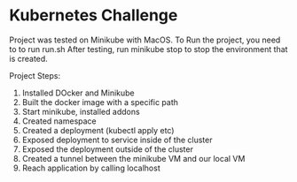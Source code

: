 # Kubernetes Challenge
Project was tested on Minikube with MacOS.
To Run the project, you need to to run run.sh
After testing, run minikube stop to stop the environment that is created.

Project Steps:
1. Installed DOcker and Minikube
2. Built the docker image with a specific path 
3. Start minikube, installed addons
4. Created namespace
5. Created a deployment (kubectl apply etc)
6. Exposed deployment to service inside of the cluster 
7. Exposed the deployment outside of the cluster
8. Created a tunnel between the minikube VM and our local VM
9. Reach application by calling localhost